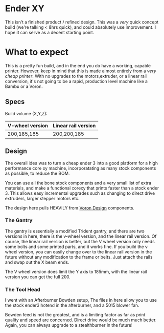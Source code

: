# Ender XY
This isn't a finished product / refined design. This was a *very* quick concept build (we're talking < 8hrs quick), and could absolutely use improvement. I hope it can serve as a decent starting point.

# What to expect
This is a pretty fun build, and in the end you do have a working, capable printer. However, 
keep in mind that this is made almost entirely from a *very cheap printer*. With no upgrades to the motors,extruder, or a linear rail conversion, it's not going to be a rapid, production level machine like a Bambu or a Voron.  

## Specs
Build volume (X,Y,Z):

V-wheel version | Linear rail version
--------------- | ------------------
200,185,185    | 200,200,185

## Design
The overall idea was to turn a cheap ender 3 into a good platform for a high performance core xy machine, incorporatating as many stock components as possible, to reduce the BOM.

You can use all the bone stock components and a very small list of extra materials, and make a functional corexy that prints faster than a stock ender 3. This allows easy incremental upgrades such as changing to direct drive extruders, larger stepper motors etc.

The design here pulls HEAVILY from [Voron Design](https://vorondesign.com/) components.

### The Gantry
The gantry is essentially a modified Trident gantry, and there are two versions in here, there is the v-wheel version, and the linear rail version. Of course, the linear rail version is better, but the V wheel version only needs some bolts and some printed parts, and it works fine. If you build the v wheel version, you can easily change over to the linear rail version in the future without any modification to the frame or belts. Just attach the rails and swap out the X beam ends. 

The V wheel version does limit the Y axis to 185mm, with the linear rail version you can get the full 200. 

### The Tool Head
I went with an Afterburner Bowden setup, The files in here allow you to use the stock ender3 hotend in the afterburner, and a 5015 blower fan.

Bowden feed is not the greatest, and is a limiting factor as far as print quality and speed are concerned. Direct drive would be much much better. Again, you can always upgrade to a stealthburner in the future!